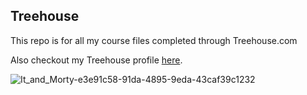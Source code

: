 ## Treehouse

This repo is for all my course files completed through Treehouse.com

Also checkout my Treehouse profile [here](https://teamtreehouse.com/billymardis).

![It_and_Morty-e3e91c58-91da-4895-9eda-43caf39c1232](https://user-images.githubusercontent.com/64291246/82249246-74237600-9917-11ea-9011-0e82d14bea8e.jpg)